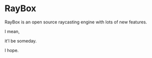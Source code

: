 # RayBox

RayBox is an open source raycasting engine with lots of new features.

I mean,


it'l be someday.


I hope.
